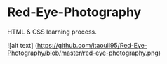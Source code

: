 # Red-Eye-Photography
HTML &amp; CSS learning process.

![alt text] (https://github.com/itaouil95/Red-Eye-Photography/blob/master/red-eye-photography.png)
